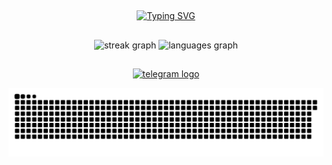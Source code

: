 
##
<div align="center">
<a href="https://git.io/typing-svg"><img src="https://readme-typing-svg.demolab.com?font=Fira+Code&pause=1000&color=F764F4&center=true&width=435&lines=Hello!+My+name+is+Ivan+Panov;and+im+a+backend+developer." alt="Typing SVG" /></a>
</div>

##
<div align="center">
  <img src="https://streak-stats.demolab.com?user=headst1337&locale=en&mode=daily&theme=dracula&hide_border=false&border_radius=5" height="150" alt="streak graph"  />
  <img src="https://github-readme-stats.vercel.app/api/top-langs?username=headst1337&locale=en&hide_title=false&layout=compact&card_width=320&langs_count=5&theme=dracula&hide_border=false" height="150" alt="languages graph"  />
</div>

##

<div align="center">
  <a href="https://t.me/diqsoqt" target="_blank">
    <img src="https://img.shields.io/static/v1?message=Telegram&logo=telegram&label=&color=2CA5E0&logoColor=white&labelColor=&style=for-the-badge" height="35" alt="telegram logo"  />
  </a>
</div>

![snake](snake.svg)
